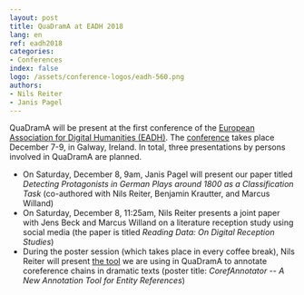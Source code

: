 ```yaml
---
layout: post
title: QuaDramA at EADH 2018
lang: en
ref: eadh2018
categories:
- Conferences
index: false
logo: /assets/conference-logos/eadh-560.png
authors:
- Nils Reiter
- Janis Pagel
---
```


QuaDramA will be present at the first conference of the [European Association for Digital Humanities (EADH)](http://eadh.org). The [conference](https://eadh2018eadh.wordpress.com) takes place December 7-9, in Galway, Ireland. In total, three presentations by persons involved in QuaDramA are planned.

- On Saturday, December 8, 9am, Janis Pagel will present our paper titled *Detecting Protagonists in German Plays around 1800 as a Classification Task* (co-authored with Nils Reiter, Benjamin Krautter, and Marcus Willand)
- On Saturday, December 8, 11:25am, Nils Reiter presents a joint paper with Jens Beck and Marcus Willand on a literature reception study using social media (the paper is titled *Reading Data: On Digital Reception Studies*)
- During the poster session (which takes place in every coffee break), Nils Reiter will present [the tool](https://github.com/nilsreiter/CorefAnnotator) we are using in QuaDramA to annotate coreference chains in dramatic texts (poster title: *CorefAnnotator -- A New Annotation Tool for Entity References*)